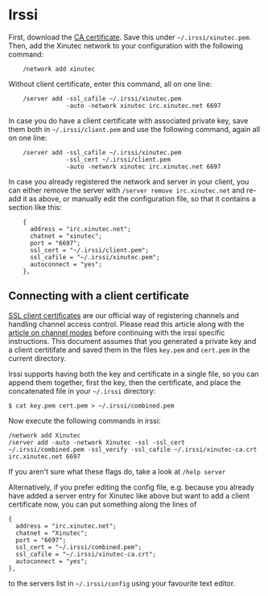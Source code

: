Irssi
=====

First, download the [CA certificate](../ca.crt). Save this under
`~/.irssi/xinutec.pem`. Then, add the Xinutec network to your configuration
with the following command:

        /network add xinutec

Without client certificate, enter this command, all on one line:

        /server add -ssl_cafile ~/.irssi/xinutec.pem
                    -auto -network xinutec irc.xinutec.net 6697

In case you do have a client certificate with associated private key, save
them both in `~/.irssi/client.pem` and use the following command, again all on
one line:

        /server add -ssl_cafile ~/.irssi/xinutec.pem
                    -ssl_cert ~/.irssi/client.pem
                    -auto -network xinutec irc.xinutec.net 6697

In case you already registered the network and server in your client, you can
either remove the server with `/server remove irc.xinutec.net` and re-add it
as above, or manually edit the configuration file, so that it contains a
section like this:

        {
          address = "irc.xinutec.net";
          chatnet = "xinutec";
          port = "6697";
          ssl_cert = "~/.irssi/client.pem";
          ssl_cafile = "~/.irssi/xinutec.pem";
          autoconnect = "yes";
        },


Connecting with a client certificate
------------------------------------

[SSL client certificates](../ssl) are our official way of registering channels
and handling channel access control. Please read this article along with the
[article on channel modes](../modes) before continuing with the irssi specific
instructions. This document assumes that you generated a private key and a
client certitifate and saved them in the files `key.pem` and `cert.pem` in the
current directory.

Irssi supports having both the key and certificate in a single file, so you can
append them together, first the key, then the certificate, and place the
concatenated file in your `~/.irssi` directory:

	$ cat key.pem cert.pem > ~/.irssi/combined.pem

Now execute the following commands in irssi:

	/network add Xinutec
	/server add -auto -network Xinutec -ssl -ssl_cert ~/.irssi/combined.pem -ssl_verify -ssl_cafile ~/.irssi/xinutec-ca.crt irc.xinutec.net 6697

If you aren't sure what these flags do, take a look at `/help server`

Alternatively, if you prefer editing the config file, e.g. because you already
have added a server entry for Xinutec like above but want to add a client
certificate now, you can put something along the lines of

	{
	  address = "irc.xinutec.net";
	  chatnet = "Xinutec";
	  port = "6697";
	  ssl_cert = "~/.irssi/combined.pem";
	  ssl_cafile = "~/.irssi/xinutec-ca.crt";
	  autoconnect = "yes";
	},

to the servers list in `~/.irssi/config` using your favourite text editor.
